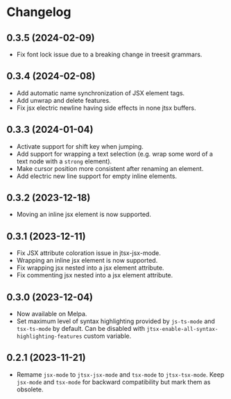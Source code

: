 <!-- markdownlint-disable MD001 MD013 -->

# Changelog

## 0.3.5 (2024-02-09)

* Fix font lock issue due to a breaking change in treesit grammars.

## 0.3.4 (2024-02-08)

* Add automatic name synchronization of JSX element tags.
* Add unwrap and delete features.
* Fix jsx electric newline having side effects in none jtsx buffers.

## 0.3.3 (2024-01-04)

* Activate support for shift key when jumping.
* Add support for wrapping a text selection (e.g. wrap some word of a text node with a `strong` element).
* Make cursor position more consistent after renaming an element.
* Add electric new line support for empty inline elements.

## 0.3.2 (2023-12-18)

* Moving an inline jsx element is now supported.

## 0.3.1 (2023-12-11)

* Fix JSX attribute coloration issue in jtsx-jsx-mode.
* Wrapping an inline jsx element is now supported.
* Fix wrapping jsx nested into a jsx element attribute.
* Fix commenting jsx nested into a jsx element attribute.

## 0.3.0 (2023-12-04)

* Now available on Melpa.
* Set maximum level of syntax highlighting provided by `js-ts-mode` and `tsx-ts-mode` by default. Can be disabled with `jtsx-enable-all-syntax-highlighting-features` custom variable.

## 0.2.1 (2023-11-21)

* Remame `jsx-mode` to `jtsx-jsx-mode` and `tsx-mode` to `jtsx-tsx-mode`. Keep `jsx-mode` and `tsx-mode` for backward compatibility but mark them as obsolete.
